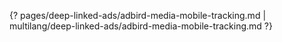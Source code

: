 {? pages/deep-linked-ads/adbird-media-mobile-tracking.md | multilang/deep-linked-ads/adbird-media-mobile-tracking.md ?}
